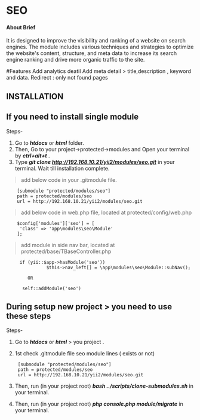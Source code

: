 # SEO

#### About Brief
It is designed to improve the visibility and ranking of a website on search engines.
The module includes various techniques and strategies to optimize the website's content, structure, and meta data to increase its search engine ranking and drive more organic traffic to the site.

#Features
Add analytics deatil
Add meta detail > title,description , keyword and data.
Redirect : only not found pages

## INSTALLATION 

## If you need to install single module 

Steps-
1. Go to ***htdocs*** or ***html*** folder.
2. Then, Go to your project->protected->modules and Open your terminal by ***ctrl+alt+t*** . 
3. Type ***git clone  http://192.168.10.21/yii2/modules/seo.git*** in your terminal. Wait till installation complete.

> add below code in your .gitmodule file.

        [submodule "protected/modules/seo"]
        path = protected/modules/seo
        url = http://192.168.10.21/yii2/modules/seo.git

> add below code in web.php file, located at protected/config/web.php

        $config['modules']['seo'] = [
         'class' => 'app\modules\seo\Module'
        ];

> add module in side nav bar, located at protected/base/TBaseController.php

         if (yii::$app->hasModule('seo'))
                   $this->nav_left[] = \app\modules\seo\Module::subNav();

  			OR

          self::addModule('seo')

## During setup new project > you need to use these steps

Steps- 
1. Go to ***htdocs*** or ***html*** > you project .
2. 1st check  .gitmodule file seo module lines ( exists or not)

        [submodule "protected/modules/seo"]
        path = protected/modules/seo
        url = http://192.168.10.21/yii2/modules/seo.git

3. Then, run (in your project root)  ***bash ../scripts/clone-submodules.sh*** in your terminal.
4. Then, run (in your project root)  ***php console.php module/migrate*** in your terminal.






